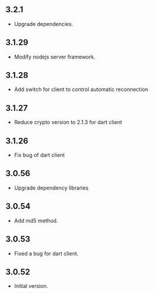 ## 3.2.1

- Upgrade dependencies. 

## 3.1.29

- Modify nodejs server framework. 

## 3.1.28

- Add switch for client to control automatic reconnection

## 3.1.27

- Reduce crypto version to 2.1.3 for dart client
## 3.1.26

- Fix bug of dart client

## 3.0.56

- Upgrade dependency libraries

## 3.0.54

- Add md5 method.

## 3.0.53

- Fixed a bug for dart client.

## 3.0.52

- Initial version.
